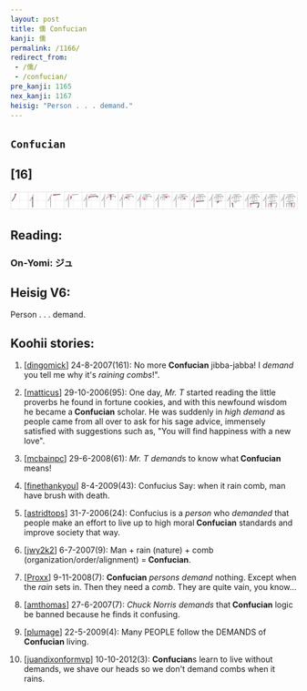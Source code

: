 ```yaml
---
layout: post
title: 儒 Confucian
kanji: 儒
permalink: /1166/
redirect_from:
 - /儒/
 - /confucian/
pre_kanji: 1165
nex_kanji: 1167
heisig: "Person . . . demand."
---
```


## `Confucian`

## [16]

<div class="stroke"><img src="../images/E58492.png" /></div>

## Reading:

### On-Yomi: ジュ

## Heisig V6:

Person . . . demand.

## Koohii stories:

1) [<a href="http://kanji.koohii.com/profile/dingomick">dingomick</a>] 24-8-2007(161): No more <strong>Confucian</strong> jibba-jabba! I <em>demand</em> you tell me why it&#039;s <em>raining</em> <em>combs</em>!&quot;.

2) [<a href="http://kanji.koohii.com/profile/matticus">matticus</a>] 29-10-2006(95): One day, <em>Mr. T</em> started reading the little proverbs he found in fortune cookies, and with this newfound wisdom he became a<strong> Confucian</strong> scholar. He was suddenly in <em>high demand</em> as people came from all over to ask for his sage advice, immensely satisfied with suggestions such as, &quot;You will find happiness with a new love&quot;.

3) [<a href="http://kanji.koohii.com/profile/mcbainpc">mcbainpc</a>] 29-6-2008(61): <em>Mr. T</em> <em>demand</em>s to know what<strong> Confucian</strong> means!

4) [<a href="http://kanji.koohii.com/profile/finethankyou">finethankyou</a>] 8-4-2009(43): Confucius Say: when it rain comb, man have brush with death.

5) [<a href="http://kanji.koohii.com/profile/astridtops">astridtops</a>] 31-7-2006(24): Confucius is a <em>person</em> who <em>demanded</em> that people make an effort to live up to high moral<strong> Confucian</strong> standards and improve society that way.

6) [<a href="http://kanji.koohii.com/profile/jwy2k2">jwy2k2</a>] 6-7-2007(9): Man + rain (nature) + comb (organization/order/alignment) =<strong> Confucian</strong>.

7) [<a href="http://kanji.koohii.com/profile/Proxx">Proxx</a>] 9-11-2008(7): <strong>Confucian</strong> <em>persons demand</em> nothing. Except when the <em>rain</em> sets in. Then they need a <em>comb</em>. They are quite vain, you know...

8) [<a href="http://kanji.koohii.com/profile/amthomas">amthomas</a>] 27-6-2007(7): <em>Chuck Norris</em> <em>demands</em> that<strong> Confucian</strong> logic be banned because he finds it confusing.

9) [<a href="http://kanji.koohii.com/profile/plumage">plumage</a>] 22-5-2009(4): Many PEOPLE follow the DEMANDS of<strong> Confucian</strong> living.

10) [<a href="http://kanji.koohii.com/profile/juandixonformvp">juandixonformvp</a>] 10-10-2012(3): <strong>Confucian</strong>s learn to live without demands, we shave our heads so we don&#039;t demand combs when it rains.
